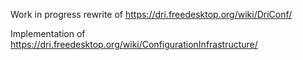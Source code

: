 Work in progress rewrite of https://dri.freedesktop.org/wiki/DriConf/

Implementation of https://dri.freedesktop.org/wiki/ConfigurationInfrastructure/

